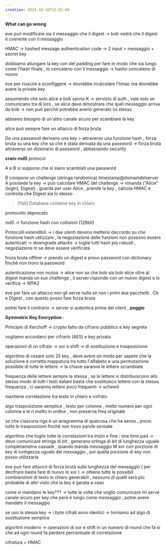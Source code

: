 ```yaml
---
creation: 2024-10-16T12:02:00
---
```

**What can go wrong**

eve può modificare sia il messaggio che il digest -> bob vedrà che il digest è coerente con il messaggio

HMAC -> hashed message authentication code -> 2 input > messaggio + secret key

dobbiamo allungare la key con del padding per fare in modo che sia lungo come l'hash finale , lo concateno con il messaggio -> hasho concateno di nuovo 

eve per riuscire a sconfiggere -> dovrebbe ricalcolare l'hmac ma dovrebbe avere la private key 

assumendo che solo alice e bob sanno K -> servizio di auth , vale solo se comunicano tra di loro , se alice deve dimostrare che quel messaggio arriva da bob -> non può perchè potrebbe averlo generato lui stesso

abbiamo bisogno di un'altro canale sicuro per scambiare la key

alice può sempre fare un attacco di forza bruta 

Da una password derivano una key > attraverso una funzione hash , 
forza bruta su una key che sa che è stata derivata da una password -> forza bruta attraverso un dizionario di password , abbassando security

**cram-md5** protocol

A e B si suppone che si siano scambiati una password 

B compone un challenge (stringa randomica) timestamp@domaindelserver A possiede la key -> può calcolare HMAC del challenge -> rimanda ("Alice" (login), Digest) , guarda per user Alice , prende la key , calcola HMAC e controlla che Digest sia lo stesso 

>[!fail] 
Database contiene key in chiaro 

protocollo deprecato

md5 -> funzione hash con collisioni (128bit) 

Protocolli estendibili -> i due utenti devono mettersi daccordo su che funzione hash utilizzare , la negoziazione delle funzioni non possono essere autenticati -> downgrade attacks -> toglie tutti hash più robusti , negoziazione in se deve essere verificata 

froza bruta offline -> prendo un digest e provo password con dictionary finchè non trovo la password 

autenticazione non mutoa -> alice non sa che bob sia bob
alice oltre al digest manda un suo challenge , il server risponde con un nuovo digest e lo verifica -> WPA2 

eve per fare un attacco non gli serve nulla se non i primi due pacchetti . Cb e Digest , con questo posso fare forza bruta 

potrei fare il contrario -> server si autentica prima del client , **peggio**

**Symmetric Key Encryption** : 

Principio di Kerchoff -> crypto fatto da cifrario pubblico e key segreta 

vogliamo accordarci per cifrario (AES) e key privata

operazioni di un cifraio -> xor e shift -> di sostituzione e trasposizione

algoritmo di cesare solo 25 key , devo avere un modo per sapere che la soluzione è corretta 
mappatura tra tutto l'alfabeto e una permutazione possibile di tutte le lettere -> la chiave saranno le lettere scramblate

frequenza delle lettere sempre la stessa , se le lettere si distribuiscono allo stesso modo di tutti i testi italiani basta che sostituisco lettere con la stessa frequenza , ci saranno lettere poco frequenti -> schewd 

mantiene correlazione tra testo in chiaro e cofrato

algo trasposizione semplice , testo per colonne , metto numero per ogni colonna e le ri metto in ordine , non preserva freq originale

so che ciascuna riga è un anagramma di qualcosa che ha senso , provo tutte le trasposizioni finchè non trovo parole sensate

algoritmo che toglie tutte le correlazioni tra inizio e fine : 
one time pad -> devo comunicare stringa di bit , generano srtinga di bit di lunghezza uguale completametne casuale , quando manda messaggio M xor con porzione di key di lunhgezza uguale del messaggio , poi quella porzione di key non posso utilizzarla 

eve può fare attacco di forza bruta sulla lunghezza del messaggio ( per decifrare basta fare di nuovo lo xor ) -> ottiene tutte le possibili combianzioni di testo in chiaro generabili , nessuno di quelli sarà più probabile di altri visto che la key è gerata a caso 

come si mandano le key??? -> tutte le volte che voglio comunicare mi serve canale sicuro per key che però è lungo come messaggio , potrei avere mandato il messaggio 

se uso la stessa key -> i byte cifrati sono identici -> torniamo ad algo di sostituzione semplice

algoritmi moderni -> operazioni di xor e shift in un numero di round che fa si che ad ogni round fa perdere percentuale di correlazione

cifratura + HMAC 
